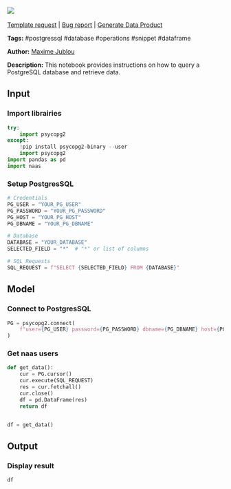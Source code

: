 <a href="https://app.naas.ai/user-redirect/naas/downloader?url=https://raw.githubusercontent.com/jupyter-naas/awesome-notebooks/master/PostgresSQL/PostgresSQL_Get_data_from_database.ipynb" target="_parent"><img src="https://naasai-public.s3.eu-west-3.amazonaws.com/open_in_naas.svg"/></a><br><br><a href="https://github.com/jupyter-naas/awesome-notebooks/issues/new?assignees=&labels=&template=template-request.md&title=Tool+-+Action+of+the+notebook+">Template request</a> | <a href="https://github.com/jupyter-naas/awesome-notebooks/issues/new?assignees=&labels=bug&template=bug_report.md&title=PostgresSQL+-+Get+data+from+database:+Error+short+description">Bug report</a> | <a href="https://app.naas.ai/user-redirect/naas/downloader?url=https://raw.githubusercontent.com/jupyter-naas/awesome-notebooks/master/Naas/Naas_Start_data_product.ipynb" target="_parent">Generate Data Product</a>

**Tags:** #postgressql #database #operations #snippet #dataframe

**Author:** [Maxime Jublou](https://www.linkedin.com/in/maximejublou/)

**Description:** This notebook provides instructions on how to query a PostgreSQL database and retrieve data.

## Input

### Import librairies


```python
try:
    import psycopg2
except:
    !pip install psycopg2-binary --user
    import psycopg2
import pandas as pd
import naas
```

### Setup PostgresSQL


```python
# Credentials
PG_USER = "YOUR_PG_USER"
PG_PASSWORD = "YOUR_PG_PASSWORD"
PG_HOST = "YOUR_PG_HOST"
PG_DBNAME = "YOUR_PG_DBNAME"

# Database
DATABASE = "YOUR_DATABASE"
SELECTED_FIELD = "*"  # "*" or list of columns

# SQL Requests
SQL_REQUEST = f"SELECT {SELECTED_FIELD} FROM {DATABASE}"
```

## Model

### Connect to PostgresSQL


```python
PG = psycopg2.connect(
    f"user={PG_USER} password={PG_PASSWORD} dbname={PG_DBNAME} host={PG_HOST}"
)
```

### Get naas users


```python
def get_data():
    cur = PG.cursor()
    cur.execute(SQL_REQUEST)
    res = cur.fetchall()
    cur.close()
    df = pd.DataFrame(res)
    return df


df = get_data()
```

## Output

### Display result


```python
df
```
